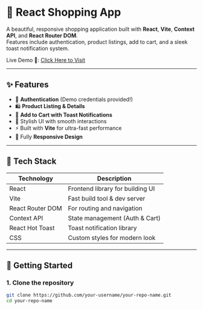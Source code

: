# 🛒 React Shopping App

A beautiful, responsive shopping application built with **React**, **Vite**, **Context API**, and **React Router DOM**.  
Features include authentication, product listings, add to cart, and a sleek toast notification system.

Live Demo 🚀: [Click Here to Visit](https://newshoppingwebsite.netlify.app/login)

---

## ✨ Features

- 🔐 **Authentication** (Demo credentials provided!)
- 🛍️ **Product Listing & Details**
- 🛒 **Add to Cart with Toast Notifications**
- 💙 Stylish UI with smooth interactions
- ⚡ Built with **Vite** for ultra-fast performance
- 📱 Fully **Responsive Design**

---

## 🧩 Tech Stack

| Technology      | Description                          |
| --------------- | ------------------------------------ |
| React           | Frontend library for building UI     |
| Vite            | Fast build tool & dev server         |
| React Router DOM| For routing and navigation            |
| Context API     | State management (Auth & Cart)       |
| React Hot Toast | Toast notification library            |
| CSS             | Custom styles for modern look        |

---

## 🚀 Getting Started

### 1. Clone the repository
```bash
git clone https://github.com/your-username/your-repo-name.git
cd your-repo-name
